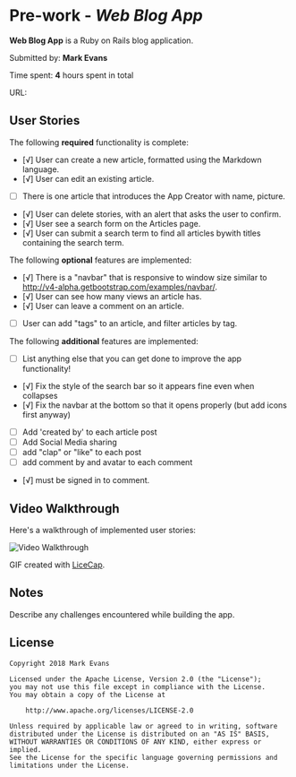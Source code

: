 # Pre-work - *Web Blog App*

**Web Blog App** is a Ruby on Rails blog application.

Submitted by: **Mark Evans**

Time spent: **4** hours spent in total

URL: 

## User Stories

The following **required** functionality is complete:

* [√] User can create a new article, formatted using the Markdown language.
* [√] User can edit an existing article.
* [ ] There is one article that introduces the App Creator with name, picture.
* [√] User can delete stories, with an alert that asks the user to confirm.
* [√] User see a search form on the Articles page.
* [√] User can submit a search term to find all articles bywith titles containing the search term.

The following **optional** features are implemented:
* [√] There is a "navbar" that is responsive to window size similar to http://v4-alpha.getbootstrap.com/examples/navbar/. 
* [√] User can see how many views an article has. 
* [√] User can leave a comment on an article.
* [ ] User can add "tags" to an article, and filter articles by tag. 

The following **additional** features are implemented:

- [ ] List anything else that you can get done to improve the app functionality!

- [√] Fix the style of the search bar so it appears fine even when collapses
- [√] Fix the navbar at the bottom so that it opens properly (but add icons first anyway)
- [ ] Add 'created by' to each article post
- [ ] Add Social Media sharing
- [ ] add "clap" or "like" to each post
- [ ] add comment by and avatar to each comment
- [√] must be signed in to comment.

## Video Walkthrough 

Here's a walkthrough of implemented user stories:

![Video Walkthrough]()

GIF created with [LiceCap](http://www.cockos.com/licecap/).

## Notes

Describe any challenges encountered while building the app.

## License

    Copyright 2018 Mark Evans

    Licensed under the Apache License, Version 2.0 (the "License");
    you may not use this file except in compliance with the License.
    You may obtain a copy of the License at

        http://www.apache.org/licenses/LICENSE-2.0

    Unless required by applicable law or agreed to in writing, software
    distributed under the License is distributed on an "AS IS" BASIS,
    WITHOUT WARRANTIES OR CONDITIONS OF ANY KIND, either express or implied.
    See the License for the specific language governing permissions and
    limitations under the License.